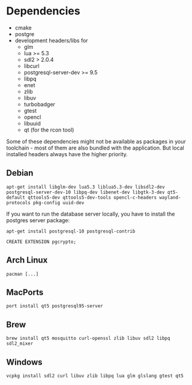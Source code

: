 # Dependencies
* cmake
* postgre
* development headers/libs for
  * glm
  * lua >= 5.3
  * sdl2 > 2.0.4
  * libcurl
  * postgresql-server-dev >= 9.5
  * libpq
  * enet
  * zlib
  * libuv
  * turbobadger
  * gtest
  * opencl
  * libuuid
  * qt (for the rcon tool)

Some of these dependencies might not be available as packages in your toolchain - most of them are also bundled with the application. But local installed headers always have the higher priority.

## Debian
    apt-get install libglm-dev lua5.3 liblua5.3-dev libsdl2-dev postgresql-server-dev-10 libpq-dev libenet-dev libgtk-3-dev qt5-default qttools5-dev qttools5-dev-tools opencl-c-headers wayland-protocols pkg-config uuid-dev

If you want to run the database server locally, you have to install the postgres server package:

    apt-get install postgresql-10 postgresql-contrib

    CREATE EXTENSION pgcrypto;

## Arch Linux
    pacman [...]

## MacPorts
    port install qt5 postgresql95-server

## Brew
    brew install qt5 mosquitto curl-openssl zlib libuv sdl2 libpq sdl2_mixer

## Windows
    vcpkg install sdl2 curl libuv zlib libpq lua glm glslang gtest qt5
